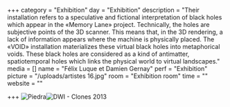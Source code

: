 +++
category = "Exhibition"
day = "Exhibition"
description = "Their installation refers to a speculative and fictional interpretation of black holes which appear in the «Memory Lane» project. Technically, the holes are subjective points of the 3D scanner. This means that, in the 3D rendering, a lack of information appears where the machine is physically placed. The «VOID» installation materializes these virtual black holes into metaphorical voids. These black holes are considered as a kind of antimatter, spatiotemporal holes which links the physical world to virtual landscapes."
media = []
name = "Félix Luque et Damien Gernay"
perf = "Exhibition"
picture = "/uploads/artistes 16.jpg"
room = "Exhibition room"
time = ""
website = ""

+++
![](/uploads/Piedra_01_12_3200.jpg "Piedra")![](/uploads/DWI-CLONES,2013.jpg "DWI - Clones 2013")